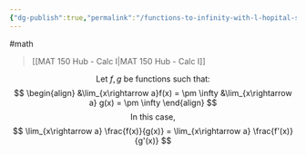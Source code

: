 ```yaml
---
{"dg-publish":true,"permalink":"/functions-to-infinity-with-l-hopital-s-rule/","dgHomeLink":true,"dgPassFrontmatter":false}
---
```


#math 
> [[MAT 150 Hub - Calc I|MAT 150 Hub - Calc I]]

$$
\text{Let }f,g \text{ be functions such that:}
$$
$$
\begin{align}
&\lim_{x\rightarrow a}f(x) = \pm \infty &\lim_{x\rightarrow a} g(x) = \pm \infty
\end{align}
$$
$$
\text{In this case,}
$$
$$
\lim_{x\rightarrow a} \frac{f(x)}{g(x)} = \lim_{x\rightarrow a} \frac{f'(x)}{g'(x)}
$$